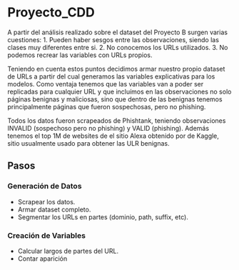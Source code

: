 # Proyecto_CDD

A partir del análisis realizado sobre el dataset del Proyecto B surgen varias cuestiones:
	1. Pueden haber sesgos entre las observaciones, siendo las clases muy diferentes entre si.
	2. No conocemos los URLs utilizados.
	3. No podemos recrear las variables con URLs propios.
	
Teniendo en cuenta estos puntos decidimos armar nuestro propio dataset de URLs a partir del cual generamos las variables explicativas para los modelos. Como ventaja tenemos que las variables van a poder ser replicadas para cualquier URL y que incluímos en las observaciones no solo páginas benignas y maliciosas, sino que dentro de las benignas tenemos principalmente páginas que fueron sospechosas, pero no phishing.

Todos los datos fueron scrapeados de Phishtank, teniendo observaciones INVALID (sospechoso pero no phishing) y VALID (phishing). Además tenemos el top 1M de websites de el sitio Alexa obtenido por de Kaggle, sitio usualmente usado para obtener las ULR benignas.

## Pasos

### Generación de Datos
* Scrapear los datos.
* Armar dataset completo.
* Segmentar los URLs en partes (dominio, path, suffix, etc).

### Creación de Variables
* Calcular largos de partes del URL.
* Contar aparición 
